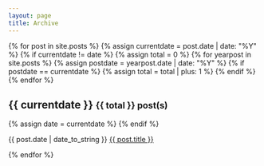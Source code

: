 ```yaml
---
layout: page
title: Archive
---
```


<!-- ## Blog Posts -->

{% for post in site.posts %}
{% assign currentdate = post.date | date: "%Y" %}
{% if currentdate != date %}
{% assign total = 0 %}
{% for yearpost in site.posts %}
{% assign postdate = yearpost.date | date: "%Y" %}
{% if postdate == currentdate %}
{% assign total = total | plus: 1 %}
{% endif %}
{% endfor %}

<h2>
  {{ currentdate }}
  <small class="text-muted">{{ total }} post(s)</small>
</h2>

{% assign date = currentdate %}
{% endif %}

<p>

<span class="post-date">{{ post.date | date_to_string }}</span> <a class="post-title post-link" href="{{ post.url }}">{{ post.title }}</a>

</p>
{% endfor %}
